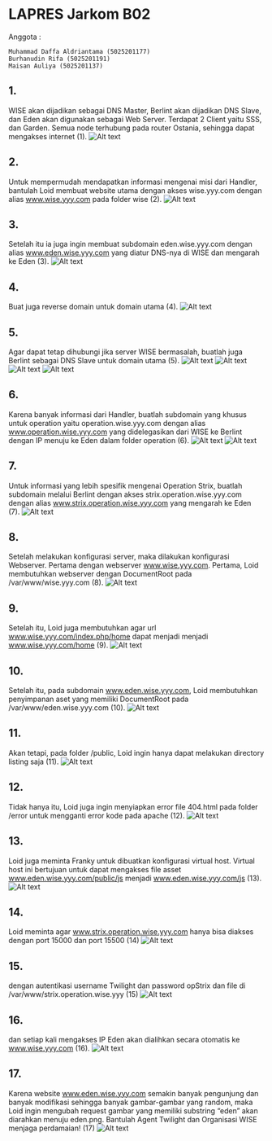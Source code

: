 
# LAPRES Jarkom B02

Anggota :

	Muhammad Daffa Aldriantama (5025201177)
	Burhanudin Rifa (5025201191)
	Maisan Auliya (5025201137)

## 1. 
WISE akan dijadikan sebagai DNS Master, Berlint akan dijadikan DNS Slave, dan Eden akan digunakan sebagai Web Server. Terdapat 2 Client yaitu SSS, dan Garden. Semua node terhubung pada router Ostania, sehingga dapat mengakses internet (1).
![Alt text](/image/Jarkom2-1.png)

## 2.
Untuk mempermudah mendapatkan informasi mengenai misi dari Handler, bantulah Loid membuat website utama dengan akses wise.yyy.com dengan alias www.wise.yyy.com pada folder wise (2).
![Alt text](/image/Jarkom2-2.png)

## 3. 
Setelah itu ia juga ingin membuat subdomain eden.wise.yyy.com dengan alias www.eden.wise.yyy.com yang diatur DNS-nya di WISE dan mengarah ke Eden (3).
![Alt text](/image/Jarkom2-3.png)

## 4.
Buat juga reverse domain untuk domain utama (4).
![Alt text](/image/Jarkom2-4.png)

## 5.
Agar dapat tetap dihubungi jika server WISE bermasalah, buatlah juga Berlint sebagai DNS Slave untuk domain utama (5).
![Alt text](/image/Jarkom2-5.png)
![Alt text](/image/Jarkom2-5a.png)
![Alt text](/image/Jarkom2-5b.png)
![Alt text](/image/Jarkom2-5c.png)

## 6.
Karena banyak informasi dari Handler, buatlah subdomain yang khusus untuk operation yaitu operation.wise.yyy.com dengan alias www.operation.wise.yyy.com yang didelegasikan dari WISE ke Berlint dengan IP menuju ke Eden dalam folder operation (6).
![Alt text](/image/Jarkom2-6.png)
![Alt text](/image/Jarkom2-6a.png)

## 7.
Untuk informasi yang lebih spesifik mengenai Operation Strix, buatlah subdomain melalui Berlint dengan akses strix.operation.wise.yyy.com dengan alias www.strix.operation.wise.yyy.com yang mengarah ke Eden (7).
![Alt text](/image/Jarkom2-7.png)

## 8.
Setelah melakukan konfigurasi server, maka dilakukan konfigurasi Webserver. Pertama dengan webserver www.wise.yyy.com. Pertama, Loid membutuhkan webserver dengan DocumentRoot pada /var/www/wise.yyy.com (8).
![Alt text](/image/Jarkom2-8a.png)

## 9.
Setelah itu, Loid juga membutuhkan agar url www.wise.yyy.com/index.php/home dapat menjadi menjadi www.wise.yyy.com/home (9).
![Alt text](/image/Jarkom2-9.png)

## 10.
Setelah itu, pada subdomain www.eden.wise.yyy.com, Loid membutuhkan penyimpanan aset yang memiliki DocumentRoot pada /var/www/eden.wise.yyy.com (10). 
![Alt text](/image/Jarkom2-10.png)

## 11.
Akan tetapi, pada folder /public, Loid ingin hanya dapat melakukan directory listing saja (11). 
![Alt text](/image/Jarkom2-11.png)

## 12.
Tidak hanya itu, Loid juga ingin menyiapkan error file 404.html pada folder /error untuk mengganti error kode pada apache (12).
![Alt text](/image/Jarkom2-12.png)

## 13.
Loid juga meminta Franky untuk dibuatkan konfigurasi virtual host. Virtual host ini bertujuan untuk dapat mengakses file asset www.eden.wise.yyy.com/public/js menjadi www.eden.wise.yyy.com/js (13).
![Alt text](/image/Jarkom2-13.png)

## 14.
Loid meminta agar www.strix.operation.wise.yyy.com hanya bisa diakses dengan port 15000 dan port 15500 (14)
![Alt text](/image/Jarkom2-14.png)

## 15.
dengan autentikasi username Twilight dan password opStrix dan file di /var/www/strix.operation.wise.yyy (15)
![Alt text](/image/Jarkom2-15.png)

## 16.
dan setiap kali mengakses IP Eden akan dialihkan secara otomatis ke www.wise.yyy.com (16).
![Alt text](/image/Jarkom2-16.png)

## 17. 
Karena website www.eden.wise.yyy.com semakin banyak pengunjung dan banyak modifikasi sehingga banyak gambar-gambar yang random, maka Loid ingin mengubah request gambar yang memiliki substring “eden” akan diarahkan menuju eden.png. Bantulah Agent Twilight dan Organisasi WISE menjaga perdamaian! (17)
![Alt text](/image/Jarkom2-17.png)

